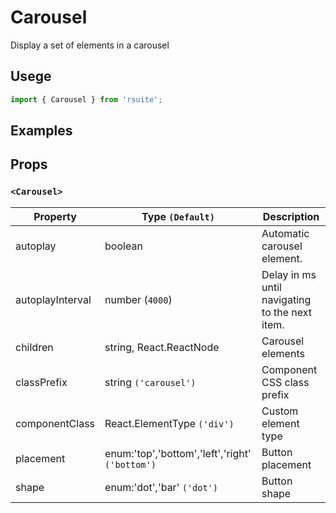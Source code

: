 # Carousel

Display a set of elements in a carousel

## Usege

```js
import { Carousel } from 'rsuite';
```

## Examples

<!--{demo}-->

## Props

### `<Carousel>`

| Property       | Type `(Default)`                                | Description                 |
| -------------- | ----------------------------------------------- | --------------------------- |
| autoplay       | boolean                                         | Automatic carousel element. |
| autoplayInterval| number (`4000`)                                         | Delay in ms until navigating to the next item. |
| children       | string, React.ReactNode                         | Carousel elements           |
| classPrefix    | string `('carousel')`                           | Component CSS class prefix  |
| componentClass | React.ElementType `('div')`                     | Custom element type         |
| placement      | enum:'top','bottom','left','right' `('bottom')` | Button placement            |
| shape          | enum:'dot','bar' `('dot')`                      | Button shape                |
